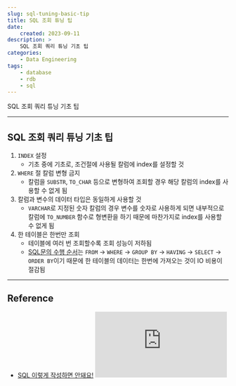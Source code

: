 ```yaml
---
slug: sql-tuning-basic-tip
title: SQL 조회 튜닝 팁
date:
    created: 2023-09-11
description: >
    SQL 조회 쿼리 튜닝 기초 팁
categories:
    - Data Engineering
tags:
    - database
    - rdb
    - sql
---
```


SQL 조회 쿼리 튜닝 기초 팁  

<!-- more -->

---

## SQL 조회 쿼리 튜닝 기초 팁

1. `INDEX` 설정
    - 기초 중에 기초로, 조건절에 사용될 칼럼에 index를 설정할 것
1. `WHERE` 절 칼럼 변형 금지
    - 칼럼을 `SUBSTR`, `TO_CHAR` 등으로 변형하여 조회할 경우 해당 칼럼의 index를 사용할 수 없게 됨
1. 칼럼과 변수의 데이터 타입은 동일하게 사용할 것
    - `VARCHAR`로 지정된 숫자 칼럼의 경우 변수를 숫자로 사용하게 되면 내부적으로 칼럼에 `TO_NUMBER` 함수로 형변환을 하기 때문에 마찬가지로 index를 사용할 수 없게 됨
1. 한 테이블은 한번만 조회
    - 테이블에 여러 번 조회할수록 조회 성능이 저하됨
    - [SQL문의 수행 순서](./2022-08-13-sql_where_groupby.md/#5-sql문-실행-순서)는 `FROM` → `WHERE` → `GROUP BY` → `HAVING` → `SELECT` → `ORDER BY`이기 때문에 한 테이블의 데이터는 한번에 가져오는 것이 IO 비용이 절감됨

---
## Reference
- [SQL 이렇게 작성하면 안돼요!](https://youtu.be/NZE-FmpV__M)  
    <iframe src="https://www.youtube.com/embed/NZE-FmpV__M" title="SQL 이렇게 작성하면 안돼요! 😵" frameborder="0" allowfullscreen></iframe>
